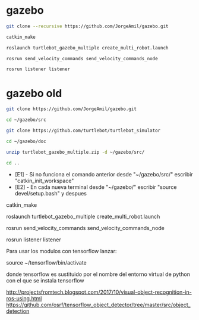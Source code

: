 # gazebo
```sh
git clone --recursive https://github.com/JorgeAmil/gazebo.git

catkin_make

roslaunch turtlebot_gazebo_multiple create_multi_robot.launch

rosrun send_velocity_commands send_velocity_commands_node

rosrun listener listener
```

# gazebo old
```sh
git clone https://github.com/JorgeAmil/gazebo.git

cd ~/gazebo/src

git clone https://github.com/turtlebot/turtlebot_simulator

cd ~/gazebo/doc

unzip turtlebot_gazebo_multiple.zip -d ~/gazebo/src/

cd ..
```

* [E1] - Si no funciona el comando anterior desde "~/gazebo/src/" escribir "catkin_init_workspace"
* [E2] - En cada nueva terminal desde "~/gazebo/" escribir "source devel/setup.bash" y despues

catkin_make

roslaunch turtlebot_gazebo_multiple create_multi_robot.launch

rosrun send_velocity_commands send_velocity_commands_node

rosrun listener listener

Para usar los modulos con tensorflow lanzar:

source ~/tensorflow/bin/activate

donde tensorflow es sustituido por el nombre del entorno virtual de python con el que se instala tensorflow

http://projectsfromtech.blogspot.com/2017/10/visual-object-recognition-in-ros-using.html
https://github.com/osrf/tensorflow_object_detector/tree/master/src/object_detection

